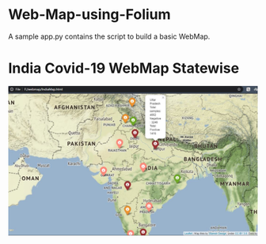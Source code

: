 # Web-Map-using-Folium
A sample app.py contains the script to build a basic WebMap.

# India Covid-19 WebMap Statewise
![Uttar Pradesh Corona Details](https://github.com/kishan9192/Web-Map-using-Folium/blob/master/ss.JPG?raw=true)
